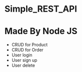 # Simple_REST_API
# Made By Node JS
   *  CRUD for Product
   *  CRUD for Order
   *  User login
   *  User sign up
   *  User delete
